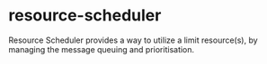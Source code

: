 # resource-scheduler
Resource Scheduler provides a way to utilize a limit resource(s), by managing the message queuing and prioritisation.
